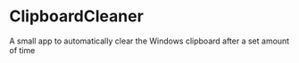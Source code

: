 # ClipboardCleaner
A small app to automatically clear the Windows clipboard after a set amount of time

